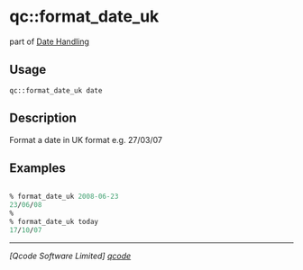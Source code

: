 qc::format_date_uk
==================

part of [Date Handling](../date.md)

Usage
-----
`qc::format_date_uk date`

Description
-----------
Format a date in UK format e.g. 27/03/07

Examples
--------
```tcl

% format_date_uk 2008-06-23
23/06/08
% 
% format_date_uk today
17/10/07

```

----------------------------------
*[Qcode Software Limited] [qcode]*

[qcode]: http://www.qcode.co.uk "Qcode Software"